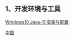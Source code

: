 ## 1、开发环境与工具

[Windows10 Java-11 安装与配置](https://yyscyber.github.io/development-environment-and-tools/6d1da0cd-3e0d-46cc-98f6-8701be0a397e)



[中国](https://www.baidu.com)